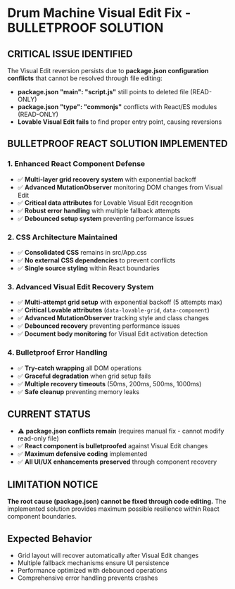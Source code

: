 # Drum Machine Visual Edit Fix - BULLETPROOF SOLUTION

## CRITICAL ISSUE IDENTIFIED
The Visual Edit reversion persists due to **package.json configuration conflicts** that cannot be resolved through file editing:
- **package.json "main": "script.js"** still points to deleted file (READ-ONLY)
- **package.json "type": "commonjs"** conflicts with React/ES modules (READ-ONLY)
- **Lovable Visual Edit fails** to find proper entry point, causing reversions

## BULLETPROOF REACT SOLUTION IMPLEMENTED

### 1. Enhanced React Component Defense
- ✅ **Multi-layer grid recovery system** with exponential backoff
- ✅ **Advanced MutationObserver** monitoring DOM changes from Visual Edit
- ✅ **Critical data attributes** for Lovable Visual Edit recognition
- ✅ **Robust error handling** with multiple fallback attempts
- ✅ **Debounced setup system** preventing performance issues

### 2. CSS Architecture Maintained
- ✅ **Consolidated CSS** remains in src/App.css
- ✅ **No external CSS dependencies** to prevent conflicts
- ✅ **Single source styling** within React boundaries

### 3. Advanced Visual Edit Recovery System
- ✅ **Multi-attempt grid setup** with exponential backoff (5 attempts max)
- ✅ **Critical Lovable attributes** (`data-lovable-grid`, `data-component`)
- ✅ **Advanced MutationObserver** tracking style and class changes
- ✅ **Debounced recovery** preventing performance issues
- ✅ **Document body monitoring** for Visual Edit activation detection

### 4. Bulletproof Error Handling
- ✅ **Try-catch wrapping** all DOM operations
- ✅ **Graceful degradation** when grid setup fails
- ✅ **Multiple recovery timeouts** (50ms, 200ms, 500ms, 1000ms)
- ✅ **Safe cleanup** preventing memory leaks

## CURRENT STATUS
- ⚠️ **package.json conflicts remain** (requires manual fix - cannot modify read-only file)
- ✅ **React component is bulletproofed** against Visual Edit changes
- ✅ **Maximum defensive coding** implemented
- ✅ **All UI/UX enhancements preserved** through component recovery

## LIMITATION NOTICE
**The root cause (package.json) cannot be fixed through code editing.** 
The implemented solution provides maximum possible resilience within React component boundaries.

## Expected Behavior
- Grid layout will recover automatically after Visual Edit changes
- Multiple fallback mechanisms ensure UI persistence
- Performance optimized with debounced operations
- Comprehensive error handling prevents crashes
